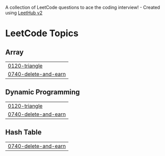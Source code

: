 A collection of LeetCode questions to ace the coding interview! - Created using [LeetHub v2](https://github.com/arunbhardwaj/LeetHub-2.0)
<!---LeetCode Topics Start-->
# LeetCode Topics
## Array
|  |
| ------- |
| [0120-triangle](https://github.com/HPPRANAV/Leetcode/tree/master/0120-triangle) |
| [0740-delete-and-earn](https://github.com/HPPRANAV/Leetcode/tree/master/0740-delete-and-earn) |
## Dynamic Programming
|  |
| ------- |
| [0120-triangle](https://github.com/HPPRANAV/Leetcode/tree/master/0120-triangle) |
| [0740-delete-and-earn](https://github.com/HPPRANAV/Leetcode/tree/master/0740-delete-and-earn) |
## Hash Table
|  |
| ------- |
| [0740-delete-and-earn](https://github.com/HPPRANAV/Leetcode/tree/master/0740-delete-and-earn) |
<!---LeetCode Topics End-->